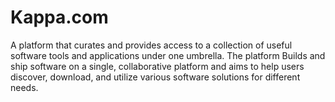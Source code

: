 # Kappa.com
A platform that curates and provides access to a collection of useful software tools and applications under one umbrella. The platform Builds and ship software on a single, collaborative platform and aims to help users discover, download, and utilize various software solutions for different needs.
